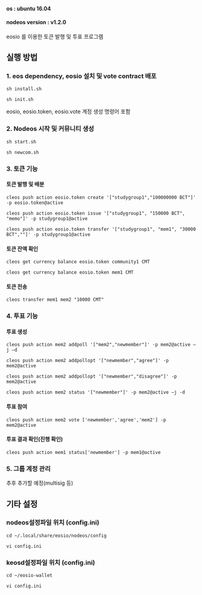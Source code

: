 #### os : ubuntu 16.04 
#### nodeos version : v1.2.0
eosio 를 이용한 토큰 발행 및 투표 프로그램

## 실행 방법

### 1. eos dependency, eosio 설치 및 vote contract 배포

```sh install.sh```

```sh init.sh```

eosio, eosio.token, eosio.vote 계정 생성 명령어 포함

### 2. Nodeos 시작 및 커뮤니티 생성

```sh start.sh```

```sh newcom.sh```

### 3. 토큰 기능

#### 토큰 발행 및 배분

```cleos push action eosio.token create '["studygroup1","100000000 BCT"]' -p eosio.token@active```

```cleos push action eosio.token issue '["studygroup1", "150000 BCT", "memo"]' -p studygroup1@active```

```cleos push action eosio.token transfer '["studygroup1", "mem1", "30000 BCT",""]' -p studygroup1@active``` 

#### 토큰 잔액 확인

```cleos get currency balance eosio.token community1 CMT```

```cleos get currency balance eosio.token mem1 CMT```

#### 토큰 전송

```cleos transfer mem1 mem2 "10000 CMT"``` 

### 4. 투표 기능
 
#### 투표 생성

```cleos push action mem2 addpoll '["mem2","newmember"]' -p mem2@active –j –d```

```cleos push action mem2 addpollopt '["newmember","agree"]' -p mem2@active```

```cleos push action mem2 addpollopt '["newmember","disagree"]' -p mem2@active```

```cleos push action mem2 status '["newmember"]' -p mem2@active –j -d```

#### 투표 참여

```cleos push action mem2 vote ['newmember','agree','mem2'] -p mem2@active```

#### 투표 결과 확인(진행 확인)

```cleos push action mem1 status['newmember'] -p mem1@active```

### 5. 그룹 계정 관리

추후 추가할 예정(multisig 등)

## 기타 설정
### nodeos설정파일 위치 (config.ini)

```cd ~/.local/share/eosio/nodeos/config```

```vi config.ini```

### keosd설정파일 위치 (config.ini)

```cd ~/eosio-wallet```

```vi config.ini```





